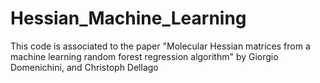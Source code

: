 # Hessian_Machine_Learning
This code is associated to the paper "Molecular Hessian matrices from a machine learning random forest regression algorithm" by Giorgio Domenichini, and Christoph Dellago 

